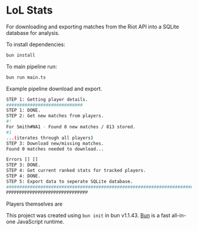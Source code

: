 # LoL Stats

For downloading and exporting matches from the Riot API into a SQLite database for analysis.

To install dependencies:

```bash
bun install
```

To main pipeline run:

```bash
bun run main.ts
```

Example pipeline download and export.
```bash
STEP 1: Getting player details.
#############################
STEP 1: DONE.
STEP 2: Get new matches from players.
#!
For Smith#NA1 - Found 0 new matches / 813 stored.
#1
...(iterates through all players)
STEP 3: Download new/missing matches.
Found 0 matches needed to download...

Errors [] []
STEP 3: DONE.
STEP 4: Get current ranked stats for tracked players.
STEP 4: DONE.
STEP 5: Export data to seperate SQLite database.
#############################################################################################################
PPPPPPPPPPPPPPPPPPPPPPPPPPPPPPP
```

Players themselves are 

This project was created using `bun init` in bun v1.1.43. [Bun](https://bun.sh) is a fast all-in-one JavaScript runtime.
